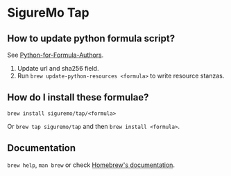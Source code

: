# SigureMo Tap

## How to update python formula script?

See [Python-for-Formula-Authors](https://docs.brew.sh/Python-for-Formula-Authors).

1. Update url and sha256 field.
2. Run `brew update-python-resources <formula>` to write resource stanzas.

## How do I install these formulae?

`brew install siguremo/tap/<formula>`

Or `brew tap siguremo/tap` and then `brew install <formula>`.

## Documentation

`brew help`, `man brew` or check [Homebrew's documentation](https://docs.brew.sh).
